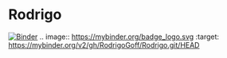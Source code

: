 # Rodrigo
[![Binder](https://mybinder.org/badge_logo.svg)](https://mybinder.org/v2/gh/RodrigoGoff/Rodrigo.git/HEAD)
.. image:: https://mybinder.org/badge_logo.svg
 :target: https://mybinder.org/v2/gh/RodrigoGoff/Rodrigo.git/HEAD
